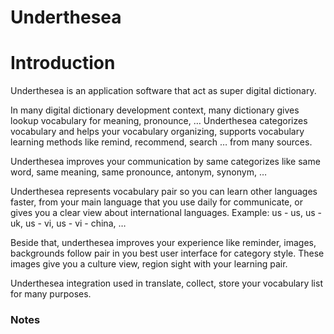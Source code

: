 # Underthesea

# Introduction

Underthesea is an application software that act as super digital dictionary.

In many digital dictionary development context, many dictionary gives lookup vocabulary for meaning, pronounce, … Underthesea categorizes vocabulary and helps your vocabulary organizing, supports vocabulary learning methods like remind, recommend, search … from many sources.

Underthesea improves your communication by same categorizes like same word, same meaning, same pronounce, antonym, synonym, …

Underthesea represents vocabulary pair so you can learn other languages faster, from your main language that you use daily for communicate, or gives you a clear view about international languages. Example: us - us, us - uk, us - vi, us - vi - china, …

Beside that, underthesea improves your experience like reminder, images, backgrounds follow pair in you best user interface for category style. These images give you a culture view, region sight with your learning pair.

Underthesea integration used in translate, collect, store your vocabulary list for many purposes.

### Notes
